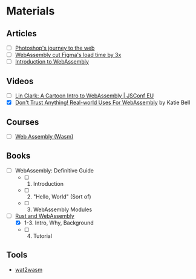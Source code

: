 # Materials

## Articles

- [ ] [Photoshop's journey to the web](https://web.dev/articles/ps-on-the-web)
- [ ] [WebAssembly cut Figma's load time by 3x](https://www.figma.com/blog/webassembly-cut-figmas-load-time-by-3x/)
- [ ] [Introduction to WebAssembly](https://rsms.me/wasm-intro)

## Videos

- [ ] [Lin Clark: A Cartoon Intro to WebAssembly | JSConf EU](https://www.youtube.com/watch?v=HktWin_LPf4)
- [x] [Don't Trust Anything! Real-world Uses For WebAssembly](https://www.youtube.com/watch?v=zhVzWo6cdBM) by Katie Bell

## Courses

- [ ] [Web Assembly (Wasm)](https://frontendmasters.com/courses/web-assembly)

## Books

- [ ] WebAssembly: Definitive Guide
  - [ ] 1. Introduction
  - [ ] 2. "Hello, World" (Sort of)
  - [ ] 3. WebAssembly Modules
- [ ] [Rust and WebAssembly](https://rustwasm.github.io/docs/book/)
  - [x] 1-3. Intro, Why, Background
  - [ ] 4. Tutorial

## Tools

- [wat2wasm](https://webassembly.github.io/wabt/demo/wat2wasm/)
